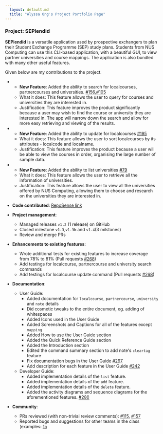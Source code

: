 ```yaml
---
  layout: default.md
  title: "Alyssa Ong's Project Portfolio Page"
---
```


### Project: SEPlendid

**SEPlendid** is a versatile application used by prospective exchangers to plan their Student Exchange Programme (SEP)
study plans. Students from NUS Computing can use this CLI-based application, with a beautiful GUI, to view partner
universities and course mappings. The application is also bundled with many other useful features.

Given below are my contributions to the project.

* * **New Feature**: Added the ability to search for localcourses, partnercourses and universities. [#156,#105](https://github.com/AY2324S1-CS2103T-W10-2/tp/pull/156)
  * What it does: This feature allows the user to query for courses and universities they are interested in.
  * Justification: This feature improves the product significantly because a user may wish to find the course or 
    university they are interested in. The app will narrow down the search and allow for more easy retrieving and
    viewing of the results.

* * **New Feature**: Added the ability to update for localcourses [#195](https://github.com/AY2324S1-CS2103T-W10-2/tp/pull/195)
  * What it does: This feature allows the user to sort localcourses by its attributes - localcode and localname.
  * Justification: This feature improves the product because a user will be able to view the courses in order, 
    organising the large number of sample data.

* * **New Feature**: Added the ability to list universities [#79](https://github.com/AY2324S1-CS2103T-W10-2/tp/pull/79)
  * What it does: This feature allows the user to retrieve all the information of universities.
  * Justification: This feature allows the user to view all the universities offered by NUS Computing, allowing them to 
    choose and research on the universities they are interested in.


* **Code contributed**: [RepoSense link](https://nus-cs2103-ay2324s1.github.io/tp-dashboard/?search=alyssaongyx&breakdown=false&sort=groupTitle%20dsc&sortWithin=title&since=2023-09-22&timeframe=commit&mergegroup=&groupSelect=groupByRepos)

* **Project management**:
  * Managed releases `v1.2` (1 release) on GitHub
  * Closed milestone `v1.3`,`v1.3b` and `v1.4`(3 milstones)
  * Review and merge PRs

* **Enhancements to existing features**:
  * Wrote additional tests for existing features to increase coverage from 78% to 81% (Pull requests [#268](https://github.com/AY2324S1-CS2103T-W10-2/tp/pull/268))
  * Add testings for localcourse, partnercourse and university search commands 
  * Add testings for localcourse update command (Pull requests [#268](https://github.com/AY2324S1-CS2103T-W10-2/tp/pull/268))

* **Documentation**:
  * User Guide:
    * Added documentation for `localcourse`, `partnercourse`, `university` and `note` details 
    * Did cosmetic tweaks to the entire document, eg. adding of whitespaces
    * Added Icons used in the User Guide
    * Added Screenshots and Captions for all of the features except `mapping`
    * Added How to use the User Guide section
    * Added the Quick Reference Guide section
    * Added the Introduction section
    * Edited the command summary section to add note's `cleartag` feature
    * Fix documentation bugs in the User Guide [#297](https://github.com/AY2324S1-CS2103T-W10-2/tp/pull/297)
    * Add description for each feature in the User Guide [#242](https://github.com/AY2324S1-CS2103T-W10-2/tp/pull/242)
  * Developer Guide:
    * Added implementation details of the `list` feature.
    * Added implementation details of the `add` feature.
    * Added implementation details of the `delete` feature.
    * Added the activity diagrams and sequence diagrams for the aforementioned features. [\#280](https://github.com/AY2324S1-CS2103T-W10-2/tp/pull/280)

* **Community**:
  * PRs reviewed (with non-trivial review comments): [\#115](https://github.com/AY2324S1-CS2103T-W10-2/tp/pull/115), 
    [\#157](https://github.com/AY2324S1-CS2103T-W10-2/tp/pull/157)
  * Reported bugs and suggestions for other teams in the class (examples: [15](https://github.com/alyssaongyx/ped/issues/15)
  
  
